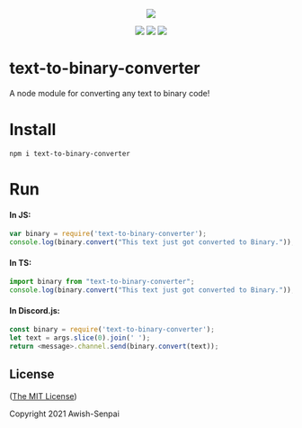 <p align="center"><a href="https://nodei.co/npm/text-to-binary-converter/"><img src="https://nodei.co/npm/text-to-binary-converter.png"></a></p>
<p align="center"><img src="https://img.shields.io/npm/v/text-to-binary-converter"> <img src="https://img.shields.io/github/repo-size/Awish-Senpai/text-to-binary-converter"> <img src="https://img.shields.io/npm/l/text-to-binary-converter"></a></p>

# text-to-binary-converter
A node module for converting any text to binary code!

# Install
```
npm i text-to-binary-converter
```

# Run
#### In JS:
```js
var binary = require('text-to-binary-converter');
console.log(binary.convert("This text just got converted to Binary."));
```

#### In TS:
```ts
import binary from "text-to-binary-converter";
console.log(binary.convert("This text just got converted to Binary."));
```

#### In Discord.js:
```js
const binary = require('text-to-binary-converter');
let text = args.slice(0).join(' ');
return <message>.channel.send(binary.convert(text));
```

## License

([The MIT License](LICENSE))

Copyright 2021 Awish-Senpai
